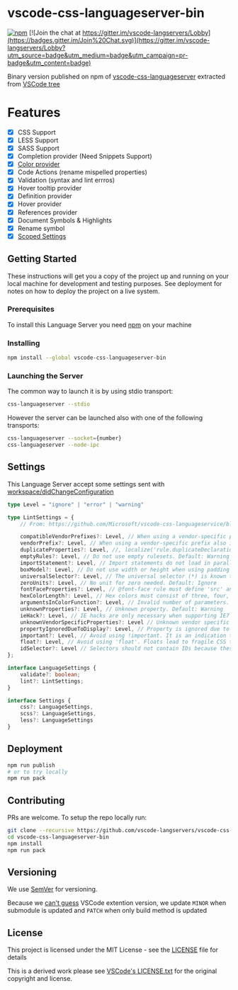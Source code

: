 # vscode-css-languageserver-bin

[![npm](https://img.shields.io/npm/v/vscode-css-languageserver-bin.svg)](https://www.npmjs.com/package/vscode-css-languageserver-bin)
[![Join the chat at https://gitter.im/vscode-langservers/Lobby](https://badges.gitter.im/Join%20Chat.svg)](https://gitter.im/vscode-langservers/Lobby?utm_source=badge&utm_medium=badge&utm_campaign=pr-badge&utm_content=badge)

Binary version published on npm of [vscode-css-languageserver](https://github.com/vscode-langservers/vscode-css-languageserver) extracted from [VSCode tree](https://github.com/Microsoft/vscode/tree/master/extensions/css/server)

# Features

- [x] CSS Support
- [x] LESS Support
- [x] SASS Support
- [x] Completion provider (Need Snippets Support)
- [x] [Color provider](https://github.com/Microsoft/vscode-languageserver-node/blob/master/protocol/src/protocol.colorProvider.proposed.md)
- [x] Code Actions (rename mispelled properties)
- [x] Validation (syntax and lint errros)
- [X] Hover tooltip provider
- [x] Definition provider
- [x] Hover provider
- [x] References provider
- [x] Document Symbols & Highlights
- [x] Rename symbol
- [x] [Scoped Settings](https://github.com/Microsoft/vscode-languageserver-node/blob/master/protocol/src/protocol.configuration.proposed.md)

## Getting Started

These instructions will get you a copy of the project up and running on your local machine for development and testing purposes. See deployment for notes on how to deploy the project on a live system.

### Prerequisites

To install this Language Server you need [npm](https://www.npmjs.com/get-npm) on your machine

### Installing

```bash
npm install --global vscode-css-languageserver-bin
```

### Launching the Server

The common way to launch it is by using stdio transport:

```bash
css-languageserver --stdio
```

However the server can be launched also with one of the following transports:

```bash
css-languageserver --socket={number}
css-languageserver --node-ipc
```

## Settings

This Language Server accept some settings sent with [workspace/didChangeConfiguration](https://microsoft.github.io/language-server-protocol/specification#workspace_didChangeConfiguration)

```typescript
type Level = "ignore" | "error" | "warning"

type LintSettings = {
	// From: https://github.com/Microsoft/vscode-css-languageservice/blob/master/src/services/lintRules.ts#L25

	compatibleVendorPrefixes?: Level, // When using a vendor-specific prefix make sure to also include all other vendor-specific properties. Default: Ignore
	vendorPrefix?: Level, // When using a vendor-specific prefix also include the standard property. Default: Warning
	duplicateProperties?: Level, //, localize('rule.duplicateDeclarations', "Do not use duplicate style definitions. Default: Ignore
	emptyRules?: Level, // Do not use empty rulesets. Default: Warning
	importStatement?: Level, // Import statements do not load in parallel. Default: Ignore
	boxModel?: Level, // Do not use width or height when using padding or border. Default: Ignore
	universalSelector?: Level, // The universal selector (*) is known to be slow. Default: Ignore
	zeroUnits?: Level, // No unit for zero needed. Default: Ignore
	fontFaceProperties?: Level, // @font-face rule must define 'src' and 'font-family' properties. Default: Warning
	hexColorLength?: Level, // Hex colors must consist of three, four, six or eight hex numbers. Default: Error
	argumentsInColorFunction?: Level, // Invalid number of parameters. Default: Error
	unknownProperties?: Level, // Unknown property. Default: Warning
	ieHack?: Level, // IE hacks are only necessary when supporting IE7 and older. Default: Ignore
	unknownVendorSpecificProperties?: Level // Unknown vendor specific property. Default: Ignore
	propertyIgnoredDueToDisplay?: Level, // Property is ignored due to the display. Default: Warning
	important?: Level, // Avoid using !important. It is an indication that the specificity of the entire CSS has gotten out of control and needs to be refactored. Default: Ignore
	float?: Level, // Avoid using 'float'. Floats lead to fragile CSS that is easy to break if one aspect of the layout changes. Default: Ignore
	idSelector?: Level // Selectors should not contain IDs because these rules are too tightly coupled with the HTML. Default: Ignore
};

interface LanguageSettings {
	validate?: boolean;
	lint?: LintSettings;
}

interface Settings {
	css?: LanguageSettings,
	scss?: LanguageSettings,
	less?: LanguageSettings
}
```

## Deployment

```bash
npm run publish
# or to try locally
npm run pack
```

## Contributing

PRs are welcome.
To setup the repo locally run:
```bash
git clone --recursive https://github.com/vscode-langservers/vscode-css-languageserver-bin
cd vscode-css-languageserver-bin
npm install
npm run pack
```

## Versioning

We use [SemVer](http://semver.org/) for versioning.

Because we [can't guess](https://github.com/vscode-langservers/vscode-css-languageserver/blob/master/package.json#L4) VSCode extention version, we update `MINOR` when submodule is updated and `PATCH` when only build method is updated

## License

This project is licensed under the MIT License - see the [LICENSE](LICENSE) file for details

This is a derived work please see [VSCode's LICENSE.txt](https://github.com/Microsoft/vscode/blob/master/LICENSE.txt) for the original copyright and license.

